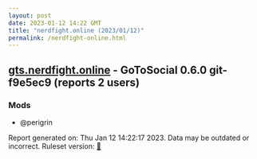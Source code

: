 ```yaml
---
layout: post
date: 2023-01-12 14:22 GMT
title: "nerdfight.online (2023/01/12)"
permalink: /nerdfight-online.html
---
```


## [gts.nerdfight.online](https://gts.nerdfight.online) - GoToSocial 0.6.0 git-f9e5ec9  (reports 2 users)

### Mods
 * @perigrin

Report generated on: Thu Jan 12 14:22:17 2023. Data may be outdated or incorrect.
Ruleset version: [🧁](/version-cupcake)
